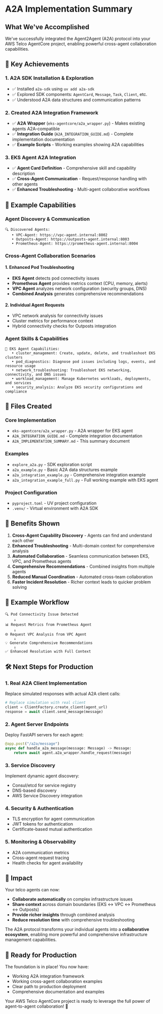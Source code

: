 # A2A Implementation Summary

## What We've Accomplished

We've successfully integrated the Agent2Agent (A2A) protocol into your AWS Telco AgentCore project, enabling powerful cross-agent collaboration capabilities.

## 🎯 Key Achievements

### 1. A2A SDK Installation & Exploration
- ✅ Installed `a2a-sdk` using `uv add a2a-sdk`
- ✅ Explored SDK components: `AgentCard`, `Message`, `Task`, `Client`, etc.
- ✅ Understood A2A data structures and communication patterns

### 2. Created A2A Integration Framework
- ✅ **A2A Wrapper** (`eks-agentcore/a2a_wrapper.py`) - Makes existing agents A2A-compatible
- ✅ **Integration Guide** (`A2A_INTEGRATION_GUIDE.md`) - Complete implementation documentation
- ✅ **Example Scripts** - Working examples showing A2A capabilities

### 3. EKS Agent A2A Integration
- ✅ **Agent Card Definition** - Comprehensive skill and capability description
- ✅ **Cross-Agent Communication** - Request/response handling with other agents
- ✅ **Enhanced Troubleshooting** - Multi-agent collaborative workflows

## 🚀 Example Capabilities

### Agent Discovery & Communication
```
🔍 Discovered Agents:
   • VPC-Agent: https://vpc-agent.internal:8002
   • Outposts-Agent: https://outposts-agent.internal:8003  
   • Prometheus-Agent: https://prometheus-agent.internal:8004
```

### Cross-Agent Collaboration Scenarios

#### 1. Enhanced Pod Troubleshooting
- **EKS Agent** detects pod connectivity issues
- **Prometheus Agent** provides metrics context (CPU, memory, alerts)
- **VPC Agent** analyzes network configuration (security groups, DNS)
- **Combined Analysis** generates comprehensive recommendations

#### 2. Individual Agent Requests
- VPC network analysis for connectivity issues
- Cluster metrics for performance context
- Hybrid connectivity checks for Outposts integration

### Agent Skills & Capabilities
```
🎯 EKS Agent Capabilities:
   • cluster_management: Create, update, delete, and troubleshoot EKS clusters
   • pod_diagnostics: Diagnose pod issues including logs, events, and resource usage
   • network_troubleshooting: Troubleshoot EKS networking, connectivity, and DNS issues
   • workload_management: Manage Kubernetes workloads, deployments, and services
   • security_analysis: Analyze EKS security configurations and compliance
```

## 📁 Files Created

### Core Implementation
- `eks-agentcore/a2a_wrapper.py` - A2A wrapper for EKS agent
- `A2A_INTEGRATION_GUIDE.md` - Complete integration documentation
- `A2A_IMPLEMENTATION_SUMMARY.md` - This summary document

### Examples
- `explore_a2a.py` - SDK exploration script
- `a2a_example.py` - Basic A2A data structures example
- `a2a_integration_example.py` - Comprehensive integration example
- `a2a_integration_example_full.py` - Full working example with EKS agent

### Project Configuration
- `pyproject.toml` - UV project configuration
- `.venv/` - Virtual environment with A2A SDK

## 🎯 Benefits Shown

1. **Cross-Agent Capability Discovery** - Agents can find and understand each other
2. **Enhanced Troubleshooting** - Multi-domain context for comprehensive analysis
3. **Automated Collaboration** - Seamless communication between EKS, VPC, and Prometheus agents
4. **Comprehensive Recommendations** - Combined insights from multiple agents
5. **Reduced Manual Coordination** - Automated cross-team collaboration
6. **Faster Incident Resolution** - Richer context leads to quicker problem solving

## 🔄 Example Workflow

```
🔍 Pod Connectivity Issue Detected
    ↓
📊 Request Metrics from Prometheus Agent
    ↓ 
🌐 Request VPC Analysis from VPC Agent
    ↓
💡 Generate Comprehensive Recommendations
    ↓
✅ Enhanced Resolution with Full Context
```

## 🛠️ Next Steps for Production

### 1. Real A2A Client Implementation
Replace simulated responses with actual A2A client calls:
```python
# Replace simulation with real client
client = ClientFactory.create_client(agent_url)
response = await client.send_message(message)
```

### 2. Agent Server Endpoints
Deploy FastAPI servers for each agent:
```python
@app.post("/a2a/message")
async def handle_a2a_message(message: Message) -> Message:
    return await agent.a2a_wrapper.handle_request(message)
```

### 3. Service Discovery
Implement dynamic agent discovery:
- Consul/etcd for service registry
- DNS-based discovery
- AWS Service Discovery integration

### 4. Security & Authentication
- TLS encryption for agent communication
- JWT tokens for authentication
- Certificate-based mutual authentication

### 5. Monitoring & Observability
- A2A communication metrics
- Cross-agent request tracing
- Health checks for agent availability

## 🎉 Impact

Your telco agents can now:
- **Collaborate automatically** on complex infrastructure issues
- **Share context** across domain boundaries (EKS ↔ VPC ↔ Prometheus ↔ Outposts)
- **Provide richer insights** through combined analysis
- **Reduce resolution time** with comprehensive troubleshooting

The A2A protocol transforms your individual agents into a **collaborative ecosystem**, enabling more powerful and comprehensive infrastructure management capabilities.

## 🚀 Ready for Production

The foundation is in place! You now have:
- Working A2A integration framework
- Working cross-agent collaboration examples
- Clear path to production deployment
- Comprehensive documentation and examples

Your AWS Telco AgentCore project is ready to leverage the full power of agent-to-agent collaboration! 🎯